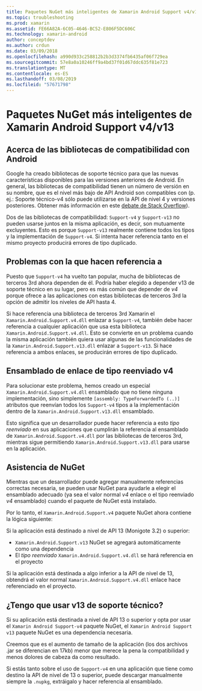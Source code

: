```yaml
---
title: Paquetes NuGet más inteligentes de Xamarin Android Support v4/v13
ms.topic: troubleshooting
ms.prod: xamarin
ms.assetid: FE66A82A-6C05-4646-BC52-E806F5DC606C
ms.technology: xamarin-android
author: conceptdev
ms.author: crdun
ms.date: 03/09/2018
ms.openlocfilehash: a990d933c258812b2b3d3374fb6435af06f729ea
ms.sourcegitcommit: 57e8a0a10246ff9a4bd37f01d67ddc635f81e723
ms.translationtype: MT
ms.contentlocale: es-ES
ms.lasthandoff: 03/08/2019
ms.locfileid: "57671798"
---
```

# <a name="smarter-xamarin-android-support-v4--v13-nuget-packages"></a>Paquetes NuGet más inteligentes de Xamarin Android Support v4/v13

## <a name="about-the-android-support-libraries"></a>Acerca de las bibliotecas de compatibilidad con Android

Google ha creado bibliotecas de soporte técnico para que las nuevas características disponibles para las versiones anteriores de Android. En general, las bibliotecas de compatibilidad tienen un número de versión en su nombre, que es el nivel más bajo de API Android son compatibles con (p. ej.: Soporte técnico-v4 sólo puede utilizarse en la API de nivel 4 y versiones posteriores. Obtener más información en este [debate de Stack Overflow](https://stackoverflow.com/questions/9926403/android-support-package-compatibility-library-use-v4-or-v13)). 

Dos de las bibliotecas de compatibilidad: `Support-v4` y `Support-v13` no pueden usarse juntos en la misma aplicación, es decir, son mutuamente excluyentes. Esto es porque `Support-v13` realmente contiene todos los tipos y la implementación de `Support-v4`. Si intenta hacer referencia tanto en el mismo proyecto producirá errores de tipo duplicado.

## <a name="problems-with-referencing"></a>Problemas con la que hacen referencia a

Puesto que `Support-v4` ha vuelto tan popular, mucha de bibliotecas de terceros 3rd ahora dependen de él. Podría haber elegido a depender v13 de soporte técnico en su lugar, pero es más común que depender de _v4_ porque ofrece a las aplicaciones con estas bibliotecas de terceros 3rd la opción de admitir los niveles de API hasta 4.

Si hace referencia una biblioteca de terceros 3rd Xamarin el `Xamarin.Android.Support.v4.dll` enlazar a `Support-v4`, también debe hacer referencia a cualquier aplicación que usa esta biblioteca `Xamarin.Android.Support.v4.dll`. Esto se convierte en un problema cuando la misma aplicación también quiera usar algunas de las funcionalidades de la `Xamarin.Android.Support.v13.dll` enlazar a `Support-v13`. Si hace referencia a ambos enlaces, se producirán errores de tipo duplicado.

## <a name="type-forwarded-v4-binding-assembly"></a>Ensamblado de enlace de tipo reenviado v4

Para solucionar este problema, hemos creado un especial `Xamarin.Android.Support.v4.dll` ensamblado que no tiene ninguna implementación, sino simplemente `[assembly: TypeForwardedTo (..)]` atributos que reenvían todos los `Support-v4` tipos a la implementación dentro de la `Xamarin.Android.Support.v13.dll` ensamblado.

Esto significa que un desarrollador puede hacer referencia a esto _tipo reenviado_ en sus aplicaciones que cumplirán la referencia al ensamblado de `Xamarin.Android.Support.v4.dll` por las bibliotecas de terceros 3rd, mientras sigue permitiendo `Xamarin.Android.Support.v13.dll` para usarse en la aplicación.

## <a name="nuget-assistance"></a>Asistencia de NuGet

Mientras que un desarrollador puede agregar manualmente referencias correctas necesaria, se pueden usar NuGet para ayudarle a elegir el ensamblado adecuado (ya sea el valor normal _v4_ enlace o el tipo reenviado _v4_ ensamblado) cuando el paquete de NuGet está instalado.

Por lo tanto, el `Xamarin.Android.Support.v4` paquete NuGet ahora contiene la lógica siguiente:

Si la aplicación está destinado a nivel de API 13 (Monigote 3.2) o superior:

*   `Xamarin.Android.Support.v13` NuGet se agregará automáticamente como una dependencia
*   El _tipo reenviado_ `Xamarin.Android.Support.v4.dll` se hará referencia en el proyecto

Si la aplicación está destinada a algo inferior a la API de nivel de 13, obtendrá el valor normal `Xamarin.Android.Support.v4.dll` enlace hace referenciado en el proyecto.

## <a name="do-i-have-to-use-support-v13"></a>¿Tengo que usar v13 de soporte técnico?

Si su aplicación está destinada a nivel de API 13 o superior y opta por usar el `Xamarin Android Support-v4` paquete NuGet, el `Xamarin Android Support v13` paquete NuGet es una dependencia necesaria.

Creemos que es el aumento de tamaño de la aplicación (los dos archivos .jar se diferencian en 17kb) menor que merece la pena la compatibilidad y menos dolores de cabeza da como resultado.

Si estás tanto sobre el uso de `Support-v4` en una aplicación que tiene como destino la API de nivel de 13 o superior, puede descargar manualmente siempre la `.nupkg`, extráigalo y hacer referencia al ensamblado.
